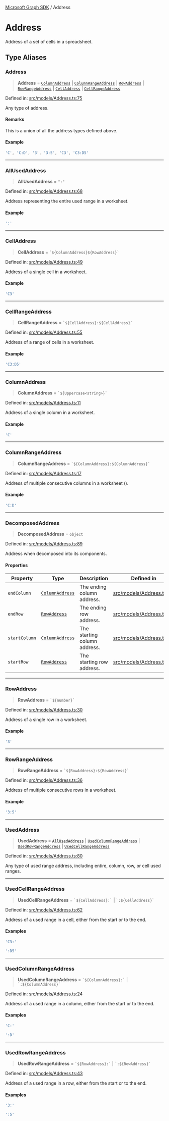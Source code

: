 [Microsoft Graph SDK](README.md) / Address

# Address

Address of a set of cells in a spreadsheet.

## Type Aliases

### Address

> **Address** = [`ColumnAddress`](#columnaddress) \| [`ColumnRangeAddress`](#columnrangeaddress) \| [`RowAddress`](#rowaddress) \| [`RowRangeAddress`](#rowrangeaddress) \| [`CellAddress`](#celladdress) \| [`CellRangeAddress`](#cellrangeaddress)

Defined in: [src/models/Address.ts:75](https://github.com/Future-Secure-AI/microsoft-graph/blob/main/src/models/Address.ts#L75)

Any type of address.

#### Remarks

This is a union of all the address types defined above.

#### Example

```ts
'C', 'C:D', '3', '3:5', 'C3', 'C3:D5'
```

***

### AllUsedAddress

> **AllUsedAddress** = `":"`

Defined in: [src/models/Address.ts:68](https://github.com/Future-Secure-AI/microsoft-graph/blob/main/src/models/Address.ts#L68)

Address representing the entire used range in a worksheet.

#### Example

```ts
':'
```

***

### CellAddress

> **CellAddress** = `` `${ColumnAddress}${RowAddress}` ``

Defined in: [src/models/Address.ts:49](https://github.com/Future-Secure-AI/microsoft-graph/blob/main/src/models/Address.ts#L49)

Address of a single cell in a worksheet.

#### Example

```ts
'C3'
```

***

### CellRangeAddress

> **CellRangeAddress** = `` `${CellAddress}:${CellAddress}` ``

Defined in: [src/models/Address.ts:55](https://github.com/Future-Secure-AI/microsoft-graph/blob/main/src/models/Address.ts#L55)

Address of a range of cells in a worksheet.

#### Example

```ts
'C3:D5'
```

***

### ColumnAddress

> **ColumnAddress** = `` `${Uppercase<string>}` ``

Defined in: [src/models/Address.ts:11](https://github.com/Future-Secure-AI/microsoft-graph/blob/main/src/models/Address.ts#L11)

Address of a single column in a worksheet.

#### Example

```ts
'C'
```

***

### ColumnRangeAddress

> **ColumnRangeAddress** = `` `${ColumnAddress}:${ColumnAddress}` ``

Defined in: [src/models/Address.ts:17](https://github.com/Future-Secure-AI/microsoft-graph/blob/main/src/models/Address.ts#L17)

Address of multiple consecutive columns in a worksheet ().

#### Example

```ts
'C:D'
```

***

### DecomposedAddress

> **DecomposedAddress** = `object`

Defined in: [src/models/Address.ts:89](https://github.com/Future-Secure-AI/microsoft-graph/blob/main/src/models/Address.ts#L89)

Address when decomposed into its components.

#### Properties

| Property | Type | Description | Defined in |
| ------ | ------ | ------ | ------ |
| <a id="endcolumn"></a> `endColumn` | [`ColumnAddress`](#columnaddress) | The ending column address. | [src/models/Address.ts:91](https://github.com/Future-Secure-AI/microsoft-graph/blob/main/src/models/Address.ts#L91) |
| <a id="endrow"></a> `endRow` | [`RowAddress`](#rowaddress) | The ending row address. | [src/models/Address.ts:93](https://github.com/Future-Secure-AI/microsoft-graph/blob/main/src/models/Address.ts#L93) |
| <a id="startcolumn"></a> `startColumn` | [`ColumnAddress`](#columnaddress) | The starting column address. | [src/models/Address.ts:90](https://github.com/Future-Secure-AI/microsoft-graph/blob/main/src/models/Address.ts#L90) |
| <a id="startrow"></a> `startRow` | [`RowAddress`](#rowaddress) | The starting row address. | [src/models/Address.ts:92](https://github.com/Future-Secure-AI/microsoft-graph/blob/main/src/models/Address.ts#L92) |

***

### RowAddress

> **RowAddress** = `` `${number}` ``

Defined in: [src/models/Address.ts:30](https://github.com/Future-Secure-AI/microsoft-graph/blob/main/src/models/Address.ts#L30)

Address of a single row in a worksheet.

#### Example

```ts
'3'
```

***

### RowRangeAddress

> **RowRangeAddress** = `` `${RowAddress}:${RowAddress}` ``

Defined in: [src/models/Address.ts:36](https://github.com/Future-Secure-AI/microsoft-graph/blob/main/src/models/Address.ts#L36)

Address of multiple consecutive rows in a worksheet.

#### Example

```ts
'3:5'
```

***

### UsedAddress

> **UsedAddress** = [`AllUsedAddress`](#allusedaddress) \| [`UsedColumnRangeAddress`](#usedcolumnrangeaddress) \| [`UsedRowRangeAddress`](#usedrowrangeaddress) \| [`UsedCellRangeAddress`](#usedcellrangeaddress)

Defined in: [src/models/Address.ts:80](https://github.com/Future-Secure-AI/microsoft-graph/blob/main/src/models/Address.ts#L80)

Any type of used range address, including entire, column, row, or cell used ranges.

***

### UsedCellRangeAddress

> **UsedCellRangeAddress** = `` `${CellAddress}:` `` \| `` `:${CellAddress}` ``

Defined in: [src/models/Address.ts:62](https://github.com/Future-Secure-AI/microsoft-graph/blob/main/src/models/Address.ts#L62)

Address of a used range in a cell, either from the start or to the end.

#### Examples

```ts
'C3:'
```

```ts
':D5'
```

***

### UsedColumnRangeAddress

> **UsedColumnRangeAddress** = `` `${ColumnAddress}:` `` \| `` `:${ColumnAddress}` ``

Defined in: [src/models/Address.ts:24](https://github.com/Future-Secure-AI/microsoft-graph/blob/main/src/models/Address.ts#L24)

Address of a used range in a column, either from the start or to the end.

#### Examples

```ts
'C:'
```

```ts
':D'
```

***

### UsedRowRangeAddress

> **UsedRowRangeAddress** = `` `${RowAddress}:` `` \| `` `:${RowAddress}` ``

Defined in: [src/models/Address.ts:43](https://github.com/Future-Secure-AI/microsoft-graph/blob/main/src/models/Address.ts#L43)

Address of a used range in a row, either from the start or to the end.

#### Examples

```ts
'3:'
```

```ts
':5'
```
